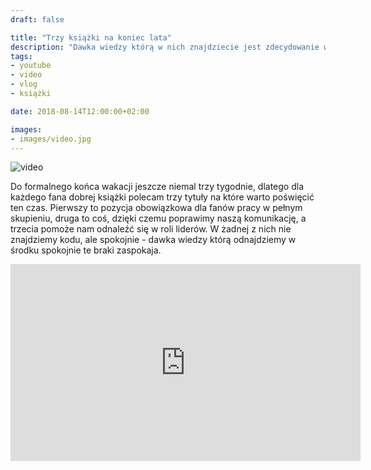 ```yaml
---
draft: false

title: "Trzy książki na koniec lata"
description: "Dawka wiedzy którą w nich znajdziecie jest zdecydowanie warta polecenia."
tags: 
- youtube
- video
- vlog
- książki

date: 2018-08-14T12:00:00+02:00

images:
- images/video.jpg
---
```


![video](/images/video.jpg)

Do formalnego końca wakacji jeszcze niemal trzy tygodnie, dlatego dla każdego fana dobrej książki polecam trzy tytuły na które warto poświęcić ten czas. Pierwszy to pozycja obowiązkowa dla fanów pracy w pełnym skupieniu, druga to coś, dzięki czemu poprawimy naszą komunikację, a trzecia pomoże nam odnaleźć się w roli liderów. W żadnej z nich nie znajdziemy kodu, ale spokojnie - dawka wiedzy którą odnajdziemy w środku spokojnie te braki zaspokaja.

<iframe width="560" height="315" src="https://www.youtube.com/embed/54xwfSlIU7A" frameborder="0" allow="accelerometer; autoplay; encrypted-media; gyroscope; picture-in-picture" allowfullscreen></iframe>